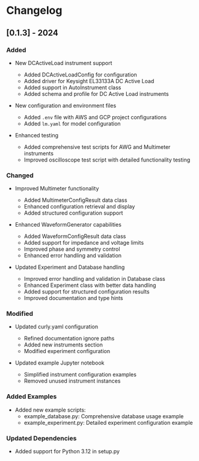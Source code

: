 # Changelog

## [0.1.3] - 2024

### Added
- New DCActiveLoad instrument support
  - Added DCActiveLoadConfig for configuration
  - Added driver for Keysight EL33133A DC Active Load
  - Added support in AutoInstrument class
  - Added schema and profile for DC Active Load instruments

- New configuration and environment files
  - Added `.env` file with AWS and GCP project configurations
  - Added `lm.yaml` for model configuration

- Enhanced testing
  - Added comprehensive test scripts for AWG and Multimeter instruments
  - Improved oscilloscope test script with detailed functionality testing

### Changed
- Improved Multimeter functionality
  - Added MultimeterConfigResult data class
  - Enhanced configuration retrieval and display
  - Added structured configuration support

- Enhanced WaveformGenerator capabilities
  - Added WaveformConfigResult data class
  - Added support for impedance and voltage limits
  - Improved phase and symmetry control
  - Enhanced error handling and validation

- Updated Experiment and Database handling
  - Improved error handling and validation in Database class
  - Enhanced Experiment class with better data handling
  - Added support for structured configuration results
  - Improved documentation and type hints

### Modified
- Updated curly.yaml configuration
  - Refined documentation ignore paths
  - Added new instruments section
  - Modified experiment configuration

- Updated example Jupyter notebook
  - Simplified instrument configuration examples
  - Removed unused instrument instances

### Added Examples
- Added new example scripts:
  - example_database.py: Comprehensive database usage example
  - example_experiment.py: Detailed experiment configuration example

### Updated Dependencies
- Added support for Python 3.12 in setup.py
